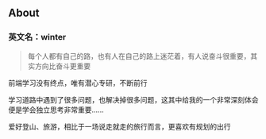 ## About

### 英文名：winter
> 每个人都有自己的路，也有人在自己的路上迷茫着，有人说奋斗很重要，其实方向比奋斗更重要

前端学习没有终点，唯有潜心专研，不断前行

学习道路中遇到了很多问题，也解决掉很多问题，这其中给我的一个非常深刻体会便是学会独立思考非常重要......

爱好登山、旅游，相比于一场说走就走的旅行而言，更喜欢有规划的出行

